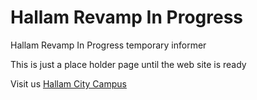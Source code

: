 # Hallam Revamp In Progress
Hallam Revamp In Progress temporary informer

This is just a place holder page until the web site is ready

Visit us [Hallam City Campus](https://hallamcitycampus.com/)
